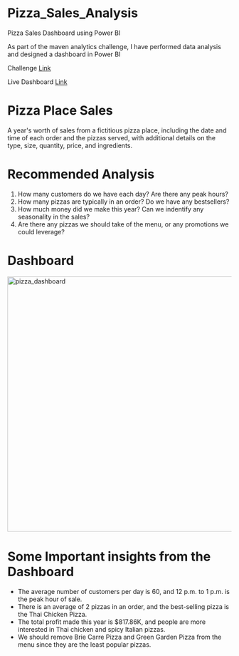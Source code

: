 # Pizza_Sales_Analysis

Pizza Sales Dashboard using Power BI


As part of the maven analytics challenge, I have performed data analysis and designed a dashboard in Power BI

Challenge [Link](https://mavenanalytics.io/data-playground)

Live Dashboard [Link](https://www.novypro.com/project/a-years-worth-of-sales-from-a-fictitious-pizza-place)


# Pizza Place Sales

A year's worth of sales from a fictitious pizza place, including the date and time of each order and the pizzas served, with additional details on the type, size, quantity, price, and ingredients.

# Recommended Analysis

1. How many customers do we have each day? Are there any peak hours?
2. How many pizzas are typically in an order? Do we have any bestsellers?
3. How much money did we make this year? Can we indentify any seasonality in the sales?
4. Are there any pizzas we should take of the menu, or any promotions we could leverage?


# Dashboard

<img width="573" alt="pizza_dashboard" src="https://user-images.githubusercontent.com/117252390/226850579-c89ee164-d5c9-485d-8136-746c67990e0a.PNG">


# Some Important insights from the Dashboard

+ The average number of customers per day is 60, and 12 p.m. to 1 p.m. is the peak hour of sale.
+ There is an average of 2 pizzas in an order, and the best-selling pizza is the Thai Chicken Pizza.
+ The total profit made this year is $817.86K, and people are more interested in Thai chicken and spicy Italian pizzas.
+ We should remove Brie Carre Pizza and Green Garden Pizza from the menu since they are the least popular pizzas.
